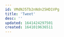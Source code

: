 ```yaml
---
id: VMdNJ5Tb2nNdn25HD1VPg
title: 'Tweet'
desc: ''
updated: 1641424297501
created: 1641019636511
---
```


